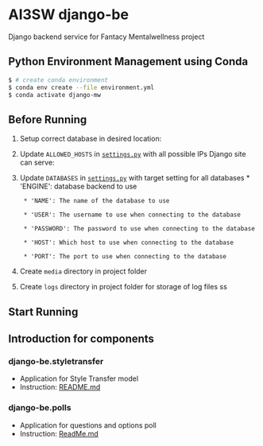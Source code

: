 # AI3SW django-be
Django backend service for Fantacy Mentalwellness project

## Python Environment Management using Conda

```bash
$ # create conda environment
$ conda env create --file environment.yml
$ conda activate django-mw
```
## Before Running
1. Setup correct database in desired location:

1. Update `ALLOWED_HOSTS` in [`settings.py`](mentalwellness/settings.py) with all possible IPs Django site can serve:

1. Update `DATABASES` in [`settings.py`](mentalwellness/settings.py) with target setting for all databases
        * 'ENGINE': database backend to use

        * 'NAME': The name of the database to use

        * 'USER': The username to use when connecting to the database

        * 'PASSWORD': The password to use when connecting to the database

        * 'HOST': Which host to use when connecting to the database

        * 'PORT': The port to use when connecting to the database

1. Create `media` directory in project folder

1. Create `logs` directory in project folder for storage of log files
ss

## Start Running

## Introduction for components

### django-be.styletransfer
* Application for Style Transfer model
* Instruction: [README.md](styletransfer/README.md)

### django-be.polls
* Application for questions and options poll
* Instruction: [ReadMe.md](polls/README.md)